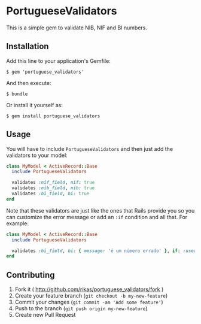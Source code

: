 # PortugueseValidators

This is a simple gem to validate NIB, NIF and BI numbers.

## Installation

Add this line to your application's Gemfile:

```console
$ gem 'portuguese_validators'
```

And then execute:

```console
$ bundle
```

Or install it yourself as:

```console
$ gem install portuguese_validators
```

## Usage

You will have to include `PortugueseValidators` and then just add the validators to your model:

```ruby
class MyModel < ActiveRecord::Base
  include PortugueseValidators

  validates :nif_field, nif: true
  validates :nib_field, nib: true
  validates :bi_field, bi: true
end
```

Note that these validators are just like the ones that Rails provide you so you can customize the error message or add an `:if` condition and all that. For example:

```ruby
class MyModel < ActiveRecord::Base
  include PortugueseValidators

  validates :bi_field, bi: { message: 'é um número errado' }, if: :user_pt?
end
```

## Contributing

1. Fork it ( http://github.com/rikas/portuguese_validators/fork )
2. Create your feature branch (`git checkout -b my-new-feature`)
3. Commit your changes (`git commit -am 'Add some feature'`)
4. Push to the branch (`git push origin my-new-feature`)
5. Create new Pull Request
